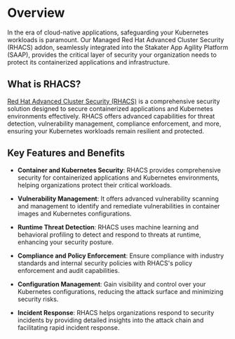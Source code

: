 # Overview

In the era of cloud-native applications, safeguarding your Kubernetes workloads is paramount. Our Managed Red Hat Advanced Cluster Security (RHACS) addon, seamlessly integrated into the Stakater App Agility Platform (SAAP), provides the critical layer of security your organization needs to protect its containerized applications and infrastructure.

## What is RHACS?

[Red Hat Advanced Cluster Security (RHACS)](https://www.redhat.com/en/technologies/cloud-computing/openshift/advanced-cluster-security-kubernetes) is a comprehensive security solution designed to secure containerized applications and Kubernetes environments effectively. RHACS offers advanced capabilities for threat detection, vulnerability management, compliance enforcement, and more, ensuring your Kubernetes workloads remain resilient and protected.

## Key Features and Benefits

- **Container and Kubernetes Security**: RHACS provides comprehensive security for containerized applications and Kubernetes environments, helping organizations protect their critical workloads.

- **Vulnerability Management**: It offers advanced vulnerability scanning and management to identify and remediate vulnerabilities in container images and Kubernetes configurations.

- **Runtime Threat Detection**: RHACS uses machine learning and behavioral profiling to detect and respond to threats at runtime, enhancing your security posture.

- **Compliance and Policy Enforcement**: Ensure compliance with industry standards and internal security policies with RHACS's policy enforcement and audit capabilities.

- **Configuration Management**: Gain visibility and control over your Kubernetes configurations, reducing the attack surface and minimizing security risks.

- **Incident Response**: RHACS helps organizations respond to security incidents by providing detailed insights into the attack chain and facilitating rapid incident response.
